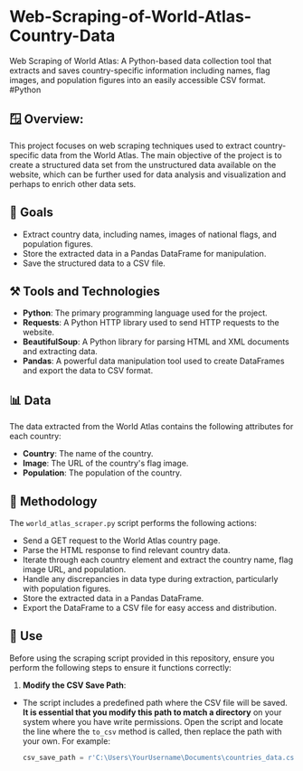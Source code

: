 # Web-Scraping-of-World-Atlas-Country-Data
Web Scraping of World Atlas: A Python-based data collection tool that extracts and saves country-specific information including names, flag images, and population figures into an easily accessible CSV format. #Python 

## 🪟 Overview:

This project focuses on web scraping techniques used to extract country-specific data from the World Atlas. The main objective of the project is to create a structured data set from the unstructured data available on the website, which can be further used for data analysis and visualization and perhaps to enrich other data sets.

## 🎯 Goals
- Extract country data, including names, images of national flags, and population figures.
- Store the extracted data in a Pandas DataFrame for manipulation.
- Save the structured data to a CSV file.

## ⚒️ Tools and Technologies
- **Python**: The primary programming language used for the project.
- **Requests**: A Python HTTP library used to send HTTP requests to the website.
- **BeautifulSoup**: A Python library for parsing HTML and XML documents and extracting data.
- **Pandas**: A powerful data manipulation tool used to create DataFrames and export the data to CSV format.

## 📊 Data
The data extracted from the World Atlas contains the following attributes for each country:
- **Country**: The name of the country.
- **Image**: The URL of the country's flag image.
- **Population**: The population of the country.

## 📎 Methodology
The `world_atlas_scraper.py` script performs the following actions:
- Send a GET request to the World Atlas country page.
- Parse the HTML response to find relevant country data.
- Iterate through each country element and extract the country name, flag image URL, and population.
- Handle any discrepancies in data type during extraction, particularly with population figures.
- Store the extracted data in a Pandas DataFrame.
- Export the DataFrame to a CSV file for easy access and distribution.

## 📃 Use

Before using the scraping script provided in this repository, ensure you perform the following steps to ensure it functions correctly:

1. **Modify the CSV Save Path**:
- The script includes a predefined path where the CSV file will be saved. **It is essential that you modify this path to match a directory** on your system where you have write permissions. Open the script and locate the line where the `to_csv` method is called, then replace the path with your own. For example:

     ```python
   csv_save_path = r'C:\Users\YourUsername\Documents\countries_data.csv'

